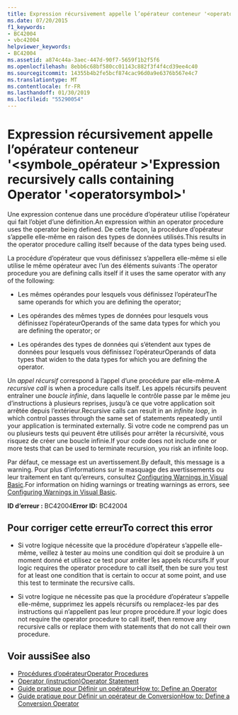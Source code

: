 ```yaml
---
title: Expression récursivement appelle l’opérateur conteneur '<operatorsymbol>'
ms.date: 07/20/2015
f1_keywords:
- BC42004
- vbc42004
helpviewer_keywords:
- BC42004
ms.assetid: a874c44a-3aec-447d-90f7-5659f1b2f5f6
ms.openlocfilehash: 8ebb6c68bf580cc01143c882f3f4f4cd39ee4c40
ms.sourcegitcommit: 14355b4b2fe5bcf874cac96d0a9e6376b567e4c7
ms.translationtype: MT
ms.contentlocale: fr-FR
ms.lasthandoff: 01/30/2019
ms.locfileid: "55290054"
---
```

# <a name="expression-recursively-calls-containing-operator-operatorsymbol"></a><span data-ttu-id="a3ea7-102">Expression récursivement appelle l’opérateur conteneur '\<symbole_opérateur >'</span><span class="sxs-lookup"><span data-stu-id="a3ea7-102">Expression recursively calls containing Operator '\<operatorsymbol>'</span></span>
<span data-ttu-id="a3ea7-103">Une expression contenue dans une procédure d’opérateur utilise l’opérateur qui fait l’objet d’une définition.</span><span class="sxs-lookup"><span data-stu-id="a3ea7-103">An expression within an operator procedure uses the operator being defined.</span></span> <span data-ttu-id="a3ea7-104">De cette façon, la procédure d’opérateur s’appelle elle-même en raison des types de données utilisés.</span><span class="sxs-lookup"><span data-stu-id="a3ea7-104">This results in the operator procedure calling itself because of the data types being used.</span></span>  
  
 <span data-ttu-id="a3ea7-105">La procédure d’opérateur que vous définissez s’appellera elle-même si elle utilise le même opérateur avec l’un des éléments suivants :</span><span class="sxs-lookup"><span data-stu-id="a3ea7-105">The operator procedure you are defining calls itself if it uses the same operator with any of the following:</span></span>  
  
-   <span data-ttu-id="a3ea7-106">Les mêmes opérandes pour lesquels vous définissez l’opérateur</span><span class="sxs-lookup"><span data-stu-id="a3ea7-106">The same operands for which you are defining the operator;</span></span>  
  
-   <span data-ttu-id="a3ea7-107">Les opérandes des mêmes types de données pour lesquels vous définissez l’opérateur</span><span class="sxs-lookup"><span data-stu-id="a3ea7-107">Operands of the same data types for which you are defining the operator; or</span></span>  
  
-   <span data-ttu-id="a3ea7-108">Les opérandes des types de données qui s’étendent aux types de données pour lesquels vous définissez l’opérateur</span><span class="sxs-lookup"><span data-stu-id="a3ea7-108">Operands of data types that widen to the data types for which you are defining the operator.</span></span>  
  
 <span data-ttu-id="a3ea7-109">Un *appel récursif* correspond à l’appel d’une procédure par elle-même.</span><span class="sxs-lookup"><span data-stu-id="a3ea7-109">A *recursive call* is when a procedure calls itself.</span></span> <span data-ttu-id="a3ea7-110">Les appels récursifs peuvent entraîner une *boucle infinie*, dans laquelle le contrôle passe par le même jeu d’instructions à plusieurs reprises, jusqu’à ce que votre application soit arrêtée depuis l’extérieur.</span><span class="sxs-lookup"><span data-stu-id="a3ea7-110">Recursive calls can result in an *infinite loop*, in which control passes through the same set of statements repeatedly until your application is terminated externally.</span></span> <span data-ttu-id="a3ea7-111">Si votre code ne comprend pas un ou plusieurs tests qui peuvent être utilisés pour arrêter la récursivité, vous risquez de créer une boucle infinie.</span><span class="sxs-lookup"><span data-stu-id="a3ea7-111">If your code does not include one or more tests that can be used to terminate recursion, you risk an infinite loop.</span></span>  
  
 <span data-ttu-id="a3ea7-112">Par défaut, ce message est un avertissement.</span><span class="sxs-lookup"><span data-stu-id="a3ea7-112">By default, this message is a warning.</span></span> <span data-ttu-id="a3ea7-113">Pour plus d’informations sur le masquage des avertissements ou leur traitement en tant qu’erreurs, consultez [Configuring Warnings in Visual Basic](/visualstudio/ide/configuring-warnings-in-visual-basic).</span><span class="sxs-lookup"><span data-stu-id="a3ea7-113">For information on hiding warnings or treating warnings as errors, see [Configuring Warnings in Visual Basic](/visualstudio/ide/configuring-warnings-in-visual-basic).</span></span>  
  
 <span data-ttu-id="a3ea7-114">**ID d’erreur :** BC42004</span><span class="sxs-lookup"><span data-stu-id="a3ea7-114">**Error ID:** BC42004</span></span>  
  
## <a name="to-correct-this-error"></a><span data-ttu-id="a3ea7-115">Pour corriger cette erreur</span><span class="sxs-lookup"><span data-stu-id="a3ea7-115">To correct this error</span></span>  
  
-   <span data-ttu-id="a3ea7-116">Si votre logique nécessite que la procédure d’opérateur s’appelle elle-même, veillez à tester au moins une condition qui doit se produire à un moment donné et utilisez ce test pour arrêter les appels récursifs.</span><span class="sxs-lookup"><span data-stu-id="a3ea7-116">If your logic requires the operator procedure to call itself, then be sure you test for at least one condition that is certain to occur at some point, and use this test to terminate the recursive calls.</span></span>  
  
-   <span data-ttu-id="a3ea7-117">Si votre logique ne nécessite pas que la procédure d’opérateur s’appelle elle-même, supprimez les appels récursifs ou remplacez-les par des instructions qui n’appellent pas leur propre procédure.</span><span class="sxs-lookup"><span data-stu-id="a3ea7-117">If your logic does not require the operator procedure to call itself, then remove any recursive calls or replace them with statements that do not call their own procedure.</span></span>  
  
## <a name="see-also"></a><span data-ttu-id="a3ea7-118">Voir aussi</span><span class="sxs-lookup"><span data-stu-id="a3ea7-118">See also</span></span>
- [<span data-ttu-id="a3ea7-119">Procédures d’opérateur</span><span class="sxs-lookup"><span data-stu-id="a3ea7-119">Operator Procedures</span></span>](../../visual-basic/programming-guide/language-features/procedures/operator-procedures.md)
- [<span data-ttu-id="a3ea7-120">Operator (instruction)</span><span class="sxs-lookup"><span data-stu-id="a3ea7-120">Operator Statement</span></span>](../../visual-basic/language-reference/statements/operator-statement.md)
- [<span data-ttu-id="a3ea7-121">Guide pratique pour Définir un opérateur</span><span class="sxs-lookup"><span data-stu-id="a3ea7-121">How to: Define an Operator</span></span>](../../visual-basic/programming-guide/language-features/procedures/how-to-define-an-operator.md)
- [<span data-ttu-id="a3ea7-122">Guide pratique pour Définir un opérateur de Conversion</span><span class="sxs-lookup"><span data-stu-id="a3ea7-122">How to: Define a Conversion Operator</span></span>](../../visual-basic/programming-guide/language-features/procedures/how-to-define-a-conversion-operator.md)
